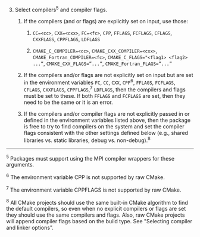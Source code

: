 3. Select compilers<sup>5</sup> and compiler flags.

    1. If the compilers (and or flags) are explicitly set on input, use those:

        1. `CC=<cc>`,  `CXX=<cxx>`,  `FC=<fc>`,  `CPP`, `FFLAGS`, `FCFLAGS`, `CFLAGS`, `CXXFLAGS`, `CPPFLAGS`, `LDFLAGS`

        2. `CMAKE_C_COMPILER=<cc>`, `CMAKE_CXX_COMPILER=<cxx>`, `CMAKE_Fortran_COMPILER=<fc>`, `CMAKE_C_FLAGS="<flag1> <flag2> ...”`, `CMAKE_CXX_FLAGS=”...”`, `CMAKE_Fortran_FLAGS=”...”`

    2. If the compilers and/or flags are not explicitly set on input but are set in the environment variables
    `FC`, `CC`, `CXX`, `CPP`<sup>6</sup>, `FFLAGS`, `FCFLAGS`, `CFLAGS`, `CXXFLAGS`, `CPPFLAGS`,<sup>7</sup>
    `LDFLAGS`, then the compilers and flags must be set to these.  If both `FFLAGS` and `FCFLAGS` are set, then they
    need to be the same or it is an error.

    3. If the compilers and/or compiler flags are not explicitly passed in or defined in the environment variables listed 
    above, then the package is free to try to find compilers on the system and set the compiler flags consistent with the 
    other settings defined below (e.g., shared libraries vs. static libraries, debug vs. non-debug).<sup>8</sup>

-----

<sup>5</sup> Packages must support using the MPI compiler wrappers for these arguments.

<sup>6</sup> The environment variable CPP is not supported by raw CMake.

<sup>7</sup> The environment variable CPPFLAGS is not supported by raw CMake.

<sup>8</sup> All CMake projects should use the same built-in CMake algorithm to find the default compilers, so even when no 
explicit compilers or flags are set they should use the same compilers and flags.  Also, raw CMake projects will append 
compiler flags based on the build type.  See "Selecting compiler and linker options".
